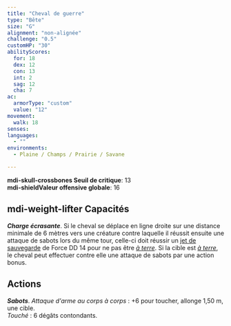 ```yaml
---
title: "Cheval de guerre"
type: "Bête"
size: "G"
alignment: "non-alignée"
challenge: "0.5"
customHP: "30"
abilityScores:
  for: 18
  dex: 12
  con: 13
  int: 2
  sag: 12
  cha: 7
ac:
  armorType: "custom"
  value: "12"
movement:
  walk: 18
senses:
languages:
  - ""
environments:
  - Plaine / Champs / Prairie / Savane

---
```

**<v-icon>mdi-skull-crossbones</v-icon> Seuil de critique**: 13        
**<v-icon>mdi-shield</v-icon>Valeur offensive globale**: 16     
## <v-icon>mdi-weight-lifter</v-icon> Capacités
_**Charge écrasante**_. Si le cheval se déplace en ligne droite sur une distance minimale de 6 mètres vers une créature contre laquelle il réussit ensuite une attaque de sabots lors du même tour, celle-ci doit réussir un [jet de sauvegarde](/utiliser-les-caracteristiques/#jets-de-sauvegarde) de Force DD 14 pour ne pas être [_à terre_](/gerer-la-sante-du-personnage/#a-terre). Si la cible est [_à terre_](/gerer-la-sante-du-personnage/#a-terre), le cheval peut effectuer contre elle une attaque de sabots par une action bonus.

## Actions
_**Sabots**_. _Attaque d'arme au corps à corps_ : +6 pour toucher, allonge 1,50 m, une cible.  
_Touché_ : 6 dégâts contondants.
